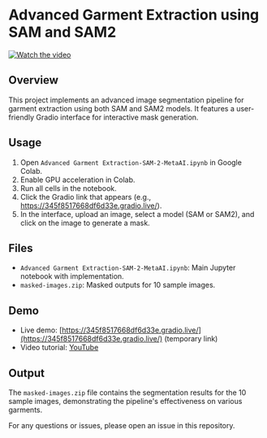 # Advanced Garment Extraction using SAM and SAM2

[![Watch the video](https://i.ytimg.com/vi/g_g3NYQabOM/hqdefault.jpg)](https://youtu.be/g_g3NYQabOM)

## Overview

This project implements an advanced image segmentation pipeline for garment extraction using both SAM and SAM2 models. It features a user-friendly Gradio interface for interactive mask generation.

## Usage

1. Open `Advanced Garment Extraction-SAM-2-MetaAI.ipynb` in Google Colab.
2. Enable GPU acceleration in Colab.
3. Run all cells in the notebook.
4. Click the Gradio link that appears (e.g., https://345f8517668df6d33e.gradio.live/).
5. In the interface, upload an image, select a model (SAM or SAM2), and click on the image to generate a mask.

## Files

- `Advanced Garment Extraction-SAM-2-MetaAI.ipynb`: Main Jupyter notebook with implementation.
- `masked-images.zip`: Masked outputs for 10 sample images.

## Demo

- Live demo: [https://345f8517668df6d33e.gradio.live/](https://345f8517668df6d33e.gradio.live/) (temporary link)
- Video tutorial: [YouTube](https://youtu.be/g_g3NYQabOM)

## Output

The `masked-images.zip` file contains the segmentation results for the 10 sample images, demonstrating the pipeline's effectiveness on various garments.

For any questions or issues, please open an issue in this repository.
